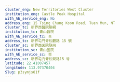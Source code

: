 ```yaml
---
cluster_eng: New Territories West Cluster
institution_eng: Castle Peak Hospital
with_AE_service_eng: No
address_eng: 15 Tsing Chung Koon Road, Tuen Mun, NT
cluster_tc: 新界西醫院聯網
institution_tc: 青山醫院
with_AE_service_tc: 否
address_tc: 新界屯門青松觀路 15 號
cluster_sc: 新界西医院联网
institution_sc: 青山医院
with_AE_service_sc: 否
address_sc: 新界屯门青松观路15 号
latitude: 22.41007457
longitude: 113.97370404
Slug: p3symjs81f
---
```

